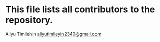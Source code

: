 # This file lists all contributors to the repository.


Aliyu Timilehin <aliyutimileyin2340@gmail.com>
